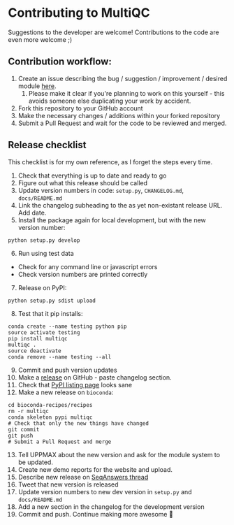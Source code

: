 # Contributing to MultiQC
Suggestions to the developer are welcome! Contributions to the code are
even more welcome ;)

## Contribution workflow:
1. Create an issue describing the bug / suggestion / improvement / desired module
   [here](https://github.com/ewels/MultiQC/issues).
    1. Please make it clear if you're planning to work on this yourself -
       this avoids someone else duplicating your work by accident.
2. Fork this repository to your GitHub account
3. Make the necessary changes / additions within your forked repository
4. Submit a Pull Request and wait for the code to be reviewed and merged.

## Release checklist
This checklist is for my own reference, as I forget the steps every time.

1. Check that everything is up to date and ready to go
2. Figure out what this release should be called
3. Update version numbers in code: `setup.py`, `CHANGELOG.md`, `docs/README.md`
4. Link the changelog subheading to the as yet non-existant release URL. Add date.
5. Install the package again for local development, but with the new version number:
```
python setup.py develop
```
6. Run using test data
  * Check for any command line or javascript errors
  * Check version numbers are printed correctly
7. Release on PyPI:
```
python setup.py sdist upload
```
8. Test that it pip installs:
```
conda create --name testing python pip
source activate testing
pip install multiqc
multiqc .
source deactivate
conda remove --name testing --all
```
9. Commit and push version updates
10. Make a [release](https://github.com/ewels/MultiQC/releases) on GitHub - paste changelog section.
11. Check that [PyPI listing page](https://pypi.python.org/pypi/multiqc/) looks sane
12. Make a new release on `bioconda`:
```
cd bioconda-recipes/recipes
rm -r multiqc
conda skeleton pypi multiqc
# Check that only the new things have changed
git commit
git push
# Submit a Pull Request and merge
```
13. Tell UPPMAX about the new version and ask for the module system to be updated.
14. Create new demo reports for the website and upload.
15. Describe new release on [SeqAnswers thread](http://seqanswers.com/forums/showthread.php?p=195831#post195831)
16. Tweet that new version is released
17. Update version numbers to new dev version in `setup.py` and `docs/README.md`
18. Add a new section in the changelog for the development version
19. Commit and push. Continue making more awesome :metal:
